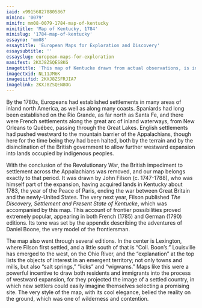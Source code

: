 ```yaml
---
iaid: x991568278805867
minino: '0079'
minifn: mm08-0079-1784-map-of-kentucky
minititle: 'Map of Kentucky, 1784'
minislug: '1784-map-of-kentucky'
essayno: 'mm08'
essaytitle: 'European Maps for Exploration and Discovery'
essaysubtitle: ''
essayslug: european-maps-for-exploration
manifest: 2KXJ8ZSQES8KG
imagetitle: 'This map of Kentucke drawn from actual observations, is inscribed with the most perfect respect, to the Honorable the Congress of the United States...'
imagectxid: NL11JM6K
imageiiifid: 2KXJ8ZSFRJIA7
imagelink: 2KXJ8ZSQEN8OG
---
```

By the 1780s, Europeans had established settlements in many areas of inland north America, as well as along many coasts. Spaniards had long been established on the Rio Grande, as far north as Santa Fe, and there were French settlements along the great arc of inland waterways, from New Orleans to Québec, passing through the Great Lakes. English settlements had pushed westward to the mountain barrier of the Appalachians, though here for the time being they had been halted, both by the terrain and by the disinclination of the British government to allow further westward expansion into lands occupied by indigenous peoples. 

With the conclusion of the Revolutionary War, the British impediment to settlement across the Appalachians was removed, and our map belongs exactly to that period. It was drawn by John Filson (c. 1747-1788), who was himself part of the expansion, having acquired lands in Kentucky about 1783, the year of the Peace of Paris, ending the war between Great Britain and the newly-United States. The very next year, Filson published _The Discovery, Settlement and Present State of Kentucke_, which was accompanied by this map. This account of frontier possibilities proved extremely popular, appearing in both French (1785) and German (1790) editions. Its tone was set by the appendix describing the adventures of Daniel Boone, the very model of the frontiersman. 

The map also went through several editions. In the center is Lexington, where Filson first settled, and a little south of that is “Coll. Boon’s.” Louisville has emerged to the west, on the Ohio River, and the “explanation” at the top lists the objects of interest in an emergent territory; not only towns and mills, but also “salt springs,” “licks” and “wigwams.” Maps like this were a powerful incentive to draw both residents and immigrants into the process of westward expansion, for they projected the image of a settled country, in which new settlers could easily imagine themselves selecting a promising site. The very style of the map, with its cool elegance, belied the reality on the ground, which was one of wilderness and contention. 



